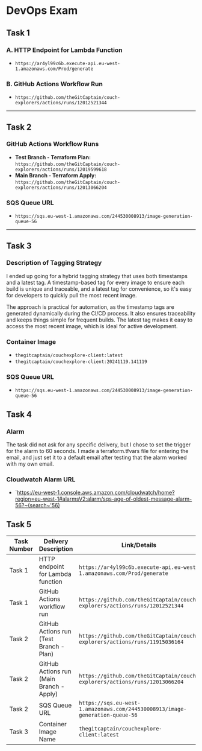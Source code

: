 # DevOps Exam

## Task 1
### A. HTTP Endpoint for Lambda Function
- `https://ar4yl99c6b.execute-api.eu-west-1.amazonaws.com/Prod/generate`

### B. GitHub Actions Workflow Run
- `https://github.com/theGitCaptain/couch-explorers/actions/runs/12012521344`

---

## Task 2
### GitHub Actions Workflow Runs
- **Test Branch - Terraform Plan:** `https://github.com/theGitCaptain/couch-explorers/actions/runs/12019599618`
- **Main Branch - Terraform Apply:** `https://github.com/theGitCaptain/couch-explorers/actions/runs/12013066204`

### SQS Queue URL
- `https://sqs.eu-west-1.amazonaws.com/244530008913/image-generation-queue-56`

---

## Task 3
### Description of Tagging Strategy
I ended up going for a hybrid tagging strategy that uses both timestamps and a latest tag. A timestamp-based tag for every image to ensure each build is unique and traceable, and a latest tag for convenience, so it's easy for developers to quickly pull the most recent image.

The approach is practical for automation, as the timestamp tags are generated dynamically during the CI/CD process. It also ensures traceability and keeps things simple for frequent builds. The latest tag makes it easy to access the most recent image, which is ideal for active development.

### Container Image
- `thegitcaptain/couchexplore-client:latest`
- `thegitcaptain/couchexplore-client:20241119.141119`

### SQS Queue URL
- `https://sqs.eu-west-1.amazonaws.com/244530008913/image-generation-queue-56`


## Task 4
### Alarm
The task did not ask for any specific delivery, but I chose to set the trigger for the alarm to 60 seconds. I made a terraform.tfvars file for entering the email, and just set it to a default email after testing that the alarm worked with my own email.

### Cloudwatch Alarm  URL
- `https://eu-west-1.console.aws.amazon.com/cloudwatch/home?region=eu-west-1#alarmsV2:alarm/sqs-age-of-oldest-message-alarm-56?~(search~'56)

## Task 5


| Task Number | Delivery Description                     | Link/Details                       |
|-------------|------------------------------------------|------------------------------------|
| Task 1      | HTTP endpoint for Lambda function        | `https://ar4yl99c6b.execute-api.eu-west-1.amazonaws.com/Prod/generate` |
| Task 1      | GitHub Actions workflow run              | `https://github.com/theGitCaptain/couch-explorers/actions/runs/12012521344` |
| Task 2      | GitHub Actions run (Test Branch - Plan)  | `https://github.com/theGitCaptain/couch-explorers/actions/runs/11915036164` |
| Task 2      | GitHub Actions run (Main Branch - Apply) | `https://github.com/theGitCaptain/couch-explorers/actions/runs/12013066204` |
| Task 2      | SQS Queue URL                            | `https://sqs.eu-west-1.amazonaws.com/244530008913/image-generation-queue-56` |
| Task 3      | Container Image Name                     | `thegitcaptain/couchexplore-client:latest` |